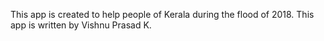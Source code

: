 This app is created to help people of Kerala during the flood of 2018. This app is written by Vishnu Prasad K.
